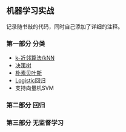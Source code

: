 
## 机器学习实战

记录随书敲的代码，同时自己添加了详细的注释。

### 第一部分 分类

* [k-近邻算法/kNN](https://github.com/fire717/Machine-Learning/tree/master/ML_in_action/kNN)
* [决策树](https://github.com/fire717/Machine-Learning/tree/master/ML_in_action/DecisionTree)
* [朴素贝叶斯](https://github.com/fire717/Machine-Learning/tree/master/ML_in_action/Bayes)
* [Logistic回归](https://github.com/fire717/Machine-Learning/tree/master/ML_in_action/Logisitc)
* 支持向量机SVM

### 第二部分 回归

### 第三部分 无监督学习
